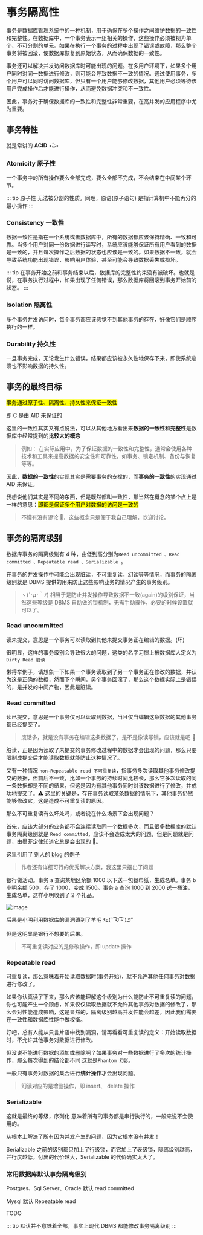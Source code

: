 # 事务隔离性

事务是数据库管理系统中的一种机制，用于确保在多个操作之间维护数据的一致性和完整性。在数据库中，一个事务表示一组相关的操作，这些操作必须被视为单个、不可分割的单元。如果在执行一个事务的过程中出现了错误或故障，那么整个事务将被回滚，使数据库恢复到原始状态，从而确保数据的一致性。

事务还可以解决并发访问数据库时可能出现的问题。在多用户环境下，如果多个用户同时对同一数据进行修改，则可能会导致数据不一致的情况。通过使用事务，多个用户可以同时访问数据库，但只有一个用户能够修改数据，其他用户必须等待该用户完成操作后才能进行操作，从而避免数据冲突和不一致性。

因此，事务对于确保数据库的一致性和完整性非常重要，在高并发的应用程序中尤为重要。

## 事务特性

就是常讲的 **ACID** •᷄ࡇ•᷅

### Atomicity 原子性

一个事务中的所有操作要么全部完成，要么全部不完成，不会结束在中间某个环节。

::: tip
原子性 无法被分割的性质。同理，原语(原子语句) 是指计算机中不能再分的最小操作
:::

### Consistency 一致性

数据一致性是指在一个系统或者数据库中，所有的数据都应该保持精确、一致和可靠。当多个用户对同一份数据进行读写时，系统应该能够保证所有用户看到的数据是一致的，并且每次操作之后数据的状态也应该是一致的。如果数据不一致，就会导致系统功能出现错误，影响用户体验，甚至可能会导致数据丢失或损坏。

::: tip
在事务开始之前和事务结束以后，数据库的完整性约束没有被破坏。也就是说，在事务执行过程中，如果出现了任何错误，那么数据库将回滚到事务开始前的状态。
:::

### Isolation 隔离性

多个事务并发访问时，每个事务都应该感觉不到其他事务的存在，好像它们是顺序执行的一样。

### Durability 持久性

一旦事务完成，无论发生什么错误，结果都应该被永久性地保存下来，即使系统崩溃也不影响数据的持久性。

## 事务的最终目标

<mark>事务通过原子性、隔离性、持久性来保证一致性</mark>

即 C 是由 AID 来保证的

这里的一致性其实又有点说法，可以从其他地方看出来**数据的一致性**和**完整性**是数据库中经常提到的**比较大的概念**

> 例如： 在实际应用中，为了保证数据的一致性和完整性，通常会使用各种技术和工具来提高数据的安全性和可靠性，如事务、锁定机制、备份与恢复等等。

因此，**数据的一致性**的实现其实是需要事务的支撑的，而**事务的一致性**的实现通过 AID 来保证。

我想说他们其实是不同的东西，但是既然都叫一致性，那当然在概念的某个点上是一样的意思：<mark>即都是保证多个用户对数据的访问是一致的</mark>

> 不懂有没有谬论 💩，这些概念只是便于我自己理解，欢迎讨论。

## 事务的隔离级别

数据库事务的隔离级别有 4 种，由低到高分别为`Read uncommitted 、Read committed 、Repeatable read 、Serializable `。

在事务的并发操作中可能会出现脏读，不可重复读，幻读等等情况，而事务的隔离级别就是 DBMS 提供的用来防止这些影响业务的情况产生的事务级别。

> ヽ(´･д･｀ﾉ) 相当于是防止并发操作导致数据不一致(again)的级别保证，当然这些等级是 DBMS
> 自动做的锁机制，无需手动操作，必要的时候设置就可以了。

### Read uncommitted

读未提交，意思是一个事务可以读取到其他未提交事务正在编辑的数据。(坏)

很明显，这样的事务级别会导致很大的问题，这类的名字习惯上被数据库人定义为 `Dirty Read 脏读`

懒得举例子，请想象一下如果一个事务读取到了另一个事务正在修改的数据，并认为这是正确的数据，然而下个瞬间，另个事务回滚了，那么这个数据实际上是错误的，是并发的中间产物，因此是脏读。

### Read committed

读已提交，意思是一个事务仅可以读取到数据，当且仅当编辑这条数据的其他事务都已经提交了。

> 废话多，就是没有事务在编辑这条数据了，是不是像读写锁，应该就是吧 💩

脏读，正是因为读取了未提交的事务修改过程中的数据才会出现的问题，那么只要限制成提交后才能读取数据就能防止这种情况了。

又有一种情况
`non-Repeatable read 不可重复读`，指事务多次读取其他事务修改提交的数据，但前后不一致，比如一个事务的持续时间比较长，那么它多次读取的同一条数据却是不同的结果，但这是因为有其他事务同时对该数据进行了修改，并成功地提交了。⚠️ 这里的关键是，存在事务读取某条数据的情况下，其他事务仍然能够修改它，这是造成不可重复读的原因。

那么不可重复读有么坏处吗，或者说在什么场景下会出现问题？

首先，应该大部分的业务都不会连续读取同一个数据多次，而且很多数据库的默认事务隔离级别就是 `Read
committed`，应该不会造成太大的问题，但是问题就是问题，由墨菲定律知道它总是会出现的 💩。

这里引用了 [ 别人的 blog 的例子 ](https://blog.csdn.net/qq_24054301/article/details/123086098)

> 作者还有详细可行的优秀解决方案，我这里只摆出了问题

银行做活动。事务 a 查询某地区余额 1000 以下送一包餐巾纸，生成名单。事务 b 小明余额 500，存了 1000，变成 1500。事务 a 查询 1000 到 2000 送一桶油，生成名单，这样小明收到了 2 个礼品。

![image](https://github.com/msqtt/Sources/assets/94043894/70f4138e-77c2-4270-8efa-de9fcdc06383)

后果是小明利用数据库的漏洞薅到了羊毛 ꉂ೭(˵¯̴͒ꇴ¯̴͒˵)౨”

但是这明显是银行不想要的后果。

> 不可重复读对应的是修改操作，即 update 操作

### Repeatable read

可重复读，那么意味着开始读取数据时(事务开始)，就不允许其他任何事务对数据进行修改了。

如果你认真读了下来，那么应该能理解这个级别为什么能防止不可重复读的问题，你也可能产生一个顾虑，如果仅仅读取数据就不允许其他事务对数据的修改了，那么会对性能造成影响，这是显然的，隔离级别越高并发性能会越差，因此我们需要在一致性和数据库性能中做权衡。

好吧，总有人能从只言片语中找到漏洞，请再看看可重复读的定义：开始读取数据时，不允许其他事务对数据进行修改。

但没说不能进行数据的添加或删除啊？如果事务对一些数据进行了多次的统计操作，那么每次得到的结论都不同
这就是`Phantom 幻影`。

一般只有事务对数据的集合进行**统计操作**才会出现问题。

> 幻读对应的是增删操作，即 insert、 delete 操作

### Serializable

这就是最终的等级，序列化 意味着所有的事务都是串行执行的，一般来说不会使用的。

从根本上解决了所有因为并发产生的问题，因为它根本没有并发！

Serializable 之前的级别都只加上了行级锁，而它加上了表级锁，隔离级别越高，并行度越低，付出的代价越大，Serializable 的代价确实太大了。

### 常用数据库默认事务隔离级别

Postgres、Sql Server、Oracle 默认 read committed

Mysql 默认 Repeatable read

TODO

::: tip
默认并不意味着全部，事实上现代 DBMS 都能修改事务隔离级别
:::
